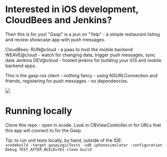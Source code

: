 # Interested in iOS development, CloudBees and Jenkins?

Then this is for you!
"Gasp" is a pun on "Yelp" - a simple restaurant listing and review showcase app with push messages. 

CloudBees: 
    RUN@cloud - a paas to host the mobile backend 
    WEAVE@cloud - watch for changing data, trigger push messages, sync data
    Jenkins DEV@cloud - hosted jenkins for building your iOS and mobile backend apps. 


This is the gasp-ios client - nothing fancy - using NSURLConnection and friends, registering for push messages - no dependencies. 

<img src="https://raw.github.com/mobilepaas/gasp-ios/master/gasp.png">

# Running locally

Clone this repo - open in xcode. Look in CBViewController.m for URLs that this app will connect to for the Gasp 

Tip: to run unit tests locally, by hand, outside of the IDE:
<code>
xcodebuild -target gaspLogicTests -sdk iphonesimulator -configuration Debug TEST_AFTER_BUILD=YES clean build
</code>



